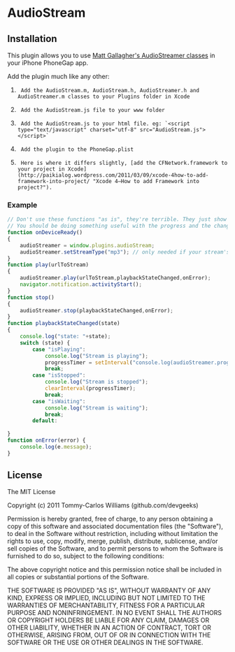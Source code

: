 AudioStream
============

Installation
------------

This plugin allows you to use [Matt Gallagher's AudioStreamer classes](https://github.com/mattgallagher/AudioStreamer "Cocoa with Love does it again!") in your iPhone PhoneGap app.

Add the plugin much like any other:

1.      Add the AudioStream.m, AudioStream.h, AudioStreamer.h and AudioStreamer.m classes to your Plugins folder in Xcode
2.      Add the AudioStream.js file to your www folder
3.		Add the AudioStream.js to your html file. eg: `<script type="text/javascript" charset="utf-8" src="AudioStream.js"></script>`
4.      Add the plugin to the PhoneGap.plist
5.      Here is where it differs slightly, [add the CFNetwork.framework to your project in Xcode](http://paikialog.wordpress.com/2011/03/09/xcode-4how-to-add-framework-into-project/ "Xcode 4–How to add Framework into project?").

### Example
```javascript
// Don't use these functions "as is", they're terrible. They just show the methods available.
// You should be doing something useful with the progress and the changes in state at the least.
function onDeviceReady()
{
	audioStreamer = window.plugins.audioStream;
	audioStreamer.setStreamType("mp3"); // only needed if your stream's type isn't auto-detected
}
function play(urlToStream)
{
	audioStreamer.play(urlToStream,playbackStateChanged,onError);
	navigator.notification.activityStart();
}
function stop()
{
	audioStreamer.stop(playbackStateChanged,onError);
}
function playbackStateChanged(state)
{
	console.log("state: "+state);
	switch (state) {
		case "isPlaying":
			console.log("Stream is playing");
			progressTimer = setInterval("console.log(audioStreamer.progress + ' seconds')",300);
			break;
		case "isStopped":
			console.log("Stream is stopped");
			clearInterval(progressTimer);
			break;
		case "isWaiting":
			console.log("Stream is waiting");
			break;
		default:
		
}
function onError(error) {
	console.log(e.message);
}
```


## License

The MIT License

Copyright (c) 2011 Tommy-Carlos Williams (github.com/devgeeks)

Permission is hereby granted, free of charge, to any person obtaining a copy of this software and associated documentation files (the "Software"), to deal in the Software without restriction, including without limitation the rights to use, copy, modify, merge, publish, distribute, sublicense, and/or sell copies of the Software, and to permit persons to whom the Software is furnished to do so, subject to the following conditions:

The above copyright notice and this permission notice shall be included in all copies or substantial portions of the Software.

THE SOFTWARE IS PROVIDED "AS IS", WITHOUT WARRANTY OF ANY KIND, EXPRESS OR IMPLIED, INCLUDING BUT NOT LIMITED TO THE WARRANTIES OF MERCHANTABILITY, FITNESS FOR A PARTICULAR PURPOSE AND NONINFRINGEMENT. IN NO EVENT SHALL THE AUTHORS OR COPYRIGHT HOLDERS BE LIABLE FOR ANY CLAIM, DAMAGES OR OTHER LIABILITY, WHETHER IN AN ACTION OF CONTRACT, TORT OR OTHERWISE, ARISING FROM, OUT OF OR IN CONNECTION WITH THE SOFTWARE OR THE USE OR OTHER DEALINGS IN THE SOFTWARE.
